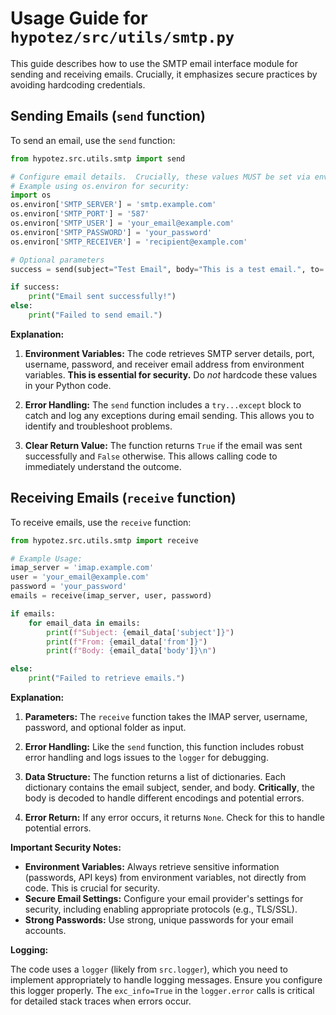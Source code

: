 # Usage Guide for `hypotez/src/utils/smtp.py`

This guide describes how to use the SMTP email interface module for sending and receiving emails.  Crucially, it emphasizes secure practices by avoiding hardcoding credentials.

## Sending Emails (`send` function)

To send an email, use the `send` function:

```python
from hypotez.src.utils.smtp import send

# Configure email details.  Crucially, these values MUST be set via environment variables.
# Example using os.environ for security:
import os
os.environ['SMTP_SERVER'] = 'smtp.example.com'
os.environ['SMTP_PORT'] = '587'
os.environ['SMTP_USER'] = 'your_email@example.com'
os.environ['SMTP_PASSWORD'] = 'your_password'
os.environ['SMTP_RECEIVER'] = 'recipient@example.com'

# Optional parameters
success = send(subject="Test Email", body="This is a test email.", to='another_recipient@example.com')

if success:
    print("Email sent successfully!")
else:
    print("Failed to send email.")
```

**Explanation:**

1. **Environment Variables:**  The code retrieves SMTP server details, port, username, password, and receiver email address from environment variables.  **This is essential for security.**  Do *not* hardcode these values in your Python code.

2. **Error Handling:**  The `send` function includes a `try...except` block to catch and log any exceptions during email sending. This allows you to identify and troubleshoot problems.

3. **Clear Return Value:** The function returns `True` if the email was sent successfully and `False` otherwise.  This allows calling code to immediately understand the outcome.


## Receiving Emails (`receive` function)

To receive emails, use the `receive` function:

```python
from hypotez.src.utils.smtp import receive

# Example Usage:
imap_server = 'imap.example.com'
user = 'your_email@example.com'
password = 'your_password'
emails = receive(imap_server, user, password)

if emails:
    for email_data in emails:
        print(f"Subject: {email_data['subject']}")
        print(f"From: {email_data['from']}")
        print(f"Body: {email_data['body']}\n")

else:
    print("Failed to retrieve emails.")

```

**Explanation:**

1. **Parameters:** The `receive` function takes the IMAP server, username, password, and optional folder as input.

2. **Error Handling:** Like the `send` function, this function includes robust error handling and logs issues to the `logger` for debugging.

3. **Data Structure:**  The function returns a list of dictionaries. Each dictionary contains the email subject, sender, and body.  **Critically**, the body is decoded to handle different encodings and potential errors.

4. **Error Return:** If any error occurs, it returns `None`.  Check for this to handle potential errors.

**Important Security Notes:**

* **Environment Variables:**  Always retrieve sensitive information (passwords, API keys) from environment variables, not directly from code.  This is crucial for security.
* **Secure Email Settings:** Configure your email provider's settings for security, including enabling appropriate protocols (e.g., TLS/SSL).
* **Strong Passwords:** Use strong, unique passwords for your email accounts.

**Logging:**

The code uses a `logger` (likely from `src.logger`), which you need to implement appropriately to handle logging messages. Ensure you configure this logger properly.  The `exc_info=True` in the `logger.error` calls is critical for detailed stack traces when errors occur.
